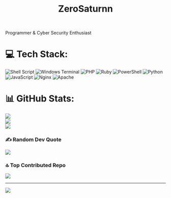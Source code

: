 <h1 align="center">ZeroSaturnn</h1>

<br>

Programmer & Cyber Security Enthusiast

# 💻 Tech Stack:
![Shell Script](https://img.shields.io/badge/shell_script-%23121011.svg?style=for-the-badge&logo=gnu-bash&logoColor=white) ![Windows Terminal](https://img.shields.io/badge/Windows%20Terminal-%234D4D4D.svg?style=for-the-badge&logo=windows-terminal&logoColor=white) ![PHP](https://img.shields.io/badge/php-%23777BB4.svg?style=for-the-badge&logo=php&logoColor=white) ![Ruby](https://img.shields.io/badge/ruby-%23CC342D.svg?style=for-the-badge&logo=ruby&logoColor=white) ![PowerShell](https://img.shields.io/badge/PowerShell-%235391FE.svg?style=for-the-badge&logo=powershell&logoColor=white) ![Python](https://img.shields.io/badge/python-3670A0?style=for-the-badge&logo=python&logoColor=ffdd54) ![JavaScript](https://img.shields.io/badge/javascript-%23323330.svg?style=for-the-badge&logo=javascript&logoColor=%23F7DF1E) ![Nginx](https://img.shields.io/badge/nginx-%23009639.svg?style=for-the-badge&logo=nginx&logoColor=white) ![Apache](https://img.shields.io/badge/apache-%23D42029.svg?style=for-the-badge&logo=apache&logoColor=white)
# 📊 GitHub Stats:
![](https://github-readme-stats.vercel.app/api?username=ZeroSaturnn&theme=dark&hide_border=false&include_all_commits=false&count_private=false)<br/>
![](https://github-readme-streak-stats.herokuapp.com/?user=ZeroSaturnn&theme=dark&hide_border=false)<br/>
![](https://github-readme-stats.vercel.app/api/top-langs/?username=ZeroSaturnn&theme=dark&hide_border=false&include_all_commits=false&count_private=false&layout=compact)

### ✍️ Random Dev Quote
![](https://quotes-github-readme.vercel.app/api?type=horizontal&theme=radical)

### 🔝 Top Contributed Repo
![](https://github-contributor-stats.vercel.app/api?username=ZeroSaturnn&limit=5&theme=dark&combine_all_yearly_contributions=true)

---
[![](https://visitcount.itsvg.in/api?id=ZeroSaturnn&icon=0&color=4)](https://visitcount.itsvg.in)

<!-- Proudly created with GPRM ( https://gprm.itsvg.in ) -->
